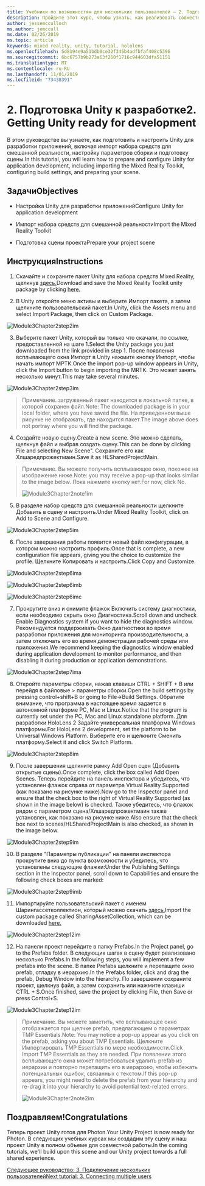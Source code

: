 ```yaml
---
title: Учебники по возможностям для нескольких пользователей — 2. Подготовка Unity к разработке
description: Пройдите этот курс, чтобы узнать, как реализовать совместное использование нескольких пользователей в приложении HoloLens 2.
author: jessemcculloch
ms.author: jemccull
ms.date: 02/26/2019
ms.topic: article
keywords: mixed reality, unity, tutorial, hololens
ms.openlocfilehash: 5d8194e9a51bdb0ce32f345b4adfbfaf408c5396
ms.sourcegitcommit: 6bc6757b9b273a63f260f1716c944603dfa51151
ms.translationtype: MT
ms.contentlocale: ru-RU
ms.lasthandoff: 11/01/2019
ms.locfileid: "73438391"
---
```

# <a name="2-getting-unity-ready-for-development"></a><span data-ttu-id="d1d08-105">2. Подготовка Unity к разработке</span><span class="sxs-lookup"><span data-stu-id="d1d08-105">2. Getting Unity ready for development</span></span> 


<span data-ttu-id="d1d08-106">В этом руководстве вы узнаете, как подготовить и настроить Unity для разработки приложений, включая импорт набора средств для смешанной реальности, настройку параметров сборки и подготовку сцены.</span><span class="sxs-lookup"><span data-stu-id="d1d08-106">In this tutorial, you will learn how to prepare and configure Unity for application development, including importing the Mixed Reality Toolkit, configuring build settings, and preparing your scene.</span></span>

## <a name="objectives"></a><span data-ttu-id="d1d08-107">Задачи</span><span class="sxs-lookup"><span data-stu-id="d1d08-107">Objectives</span></span>

- <span data-ttu-id="d1d08-108">Настройка Unity для разработки приложений</span><span class="sxs-lookup"><span data-stu-id="d1d08-108">Configure Unity for application development</span></span>

- <span data-ttu-id="d1d08-109">Импорт набора средств для смешанной реальности</span><span class="sxs-lookup"><span data-stu-id="d1d08-109">Import the Mixed Reality Toolkit</span></span>

- <span data-ttu-id="d1d08-110">Подготовка сцены проекта</span><span class="sxs-lookup"><span data-stu-id="d1d08-110">Prepare your project scene</span></span>

## <a name="instructions"></a><span data-ttu-id="d1d08-111">Инструкция</span><span class="sxs-lookup"><span data-stu-id="d1d08-111">Instructions</span></span>

1. <span data-ttu-id="d1d08-112">Скачайте и сохраните пакет Unity для набора средств Mixed Reality, щелкнув [здесь.](https://github.com/microsoft/MixedRealityToolkit-Unity/releases/download/v2.0.0-RC2.1/Microsoft.MixedReality.Toolkit.Unity.Foundation-v2.0.0-RC2.1.unitypackage)</span><span class="sxs-lookup"><span data-stu-id="d1d08-112">Download and save the Mixed Reality Toolkit unity package by clicking [here.](https://github.com/microsoft/MixedRealityToolkit-Unity/releases/download/v2.0.0-RC2.1/Microsoft.MixedReality.Toolkit.Unity.Foundation-v2.0.0-RC2.1.unitypackage)</span></span>

2. <span data-ttu-id="d1d08-113">В Unity откройте меню активы и выберите Импорт пакета, а затем щелкните пользовательский пакет.</span><span class="sxs-lookup"><span data-stu-id="d1d08-113">In Unity, click the Assets menu and select Import Package, then click on Custom Package.</span></span>

![Module3Chapter2step2im](images/module3chapter2step2im.PNG)

3. <span data-ttu-id="d1d08-115">Выберите пакет Unity, который вы только что скачали, по ссылке, предоставленной на шаге 1.</span><span class="sxs-lookup"><span data-stu-id="d1d08-115">Select the Unity package you just downloaded from the link provided in step 1.</span></span> <span data-ttu-id="d1d08-116">После появления всплывающего окна Импорт в Unity нажмите кнопку Импорт, чтобы начать импорт МРТК.</span><span class="sxs-lookup"><span data-stu-id="d1d08-116">Once the import pop-up window appears in Unity, click the Import button to begin importing the MRTK.</span></span> <span data-ttu-id="d1d08-117">Это может занять несколько минут.</span><span class="sxs-lookup"><span data-stu-id="d1d08-117">This may take several minutes.</span></span>

![Module3Chapter2step3im](images/module3chapter2step3im.PNG)

> <span data-ttu-id="d1d08-119">Примечание. загруженный пакет находится в локальной папке, в которой сохранен файл.</span><span class="sxs-lookup"><span data-stu-id="d1d08-119">Note: The downloaded package is in your local folder, where you have saved the file.</span></span> <span data-ttu-id="d1d08-120">На приведенном выше рисунке не отображать, где находится пакет.</span><span class="sxs-lookup"><span data-stu-id="d1d08-120">The image above does not portray where you will find the package.</span></span>

4. <span data-ttu-id="d1d08-121">Создайте новую сцену.</span><span class="sxs-lookup"><span data-stu-id="d1d08-121">Create a new scene.</span></span> <span data-ttu-id="d1d08-122">Это можно сделать, щелкнув файл и выбрав создать сцену.</span><span class="sxs-lookup"><span data-stu-id="d1d08-122">This can be done by clicking File and selecting New Scene".</span></span> <span data-ttu-id="d1d08-123">Сохраните его как Хлшаредпрожектмаин.</span><span class="sxs-lookup"><span data-stu-id="d1d08-123">Save it as HLSharedProjectMain.</span></span>

> <span data-ttu-id="d1d08-124">Примечание. Вы можете получить всплывающее окно, похожее на изображение ниже.</span><span class="sxs-lookup"><span data-stu-id="d1d08-124">Note: you may receive a pop-up that looks similar to the image below.</span></span> <span data-ttu-id="d1d08-125">Пока нажмите кнопку нет.</span><span class="sxs-lookup"><span data-stu-id="d1d08-125">For now, click No.</span></span>
>
> ![Module3Chapter2note1im](images/module3chapter2note1im.PNG)

5. <span data-ttu-id="d1d08-127">В разделе набор средств для смешанной реальности щелкните Добавить в сцену и настроить.</span><span class="sxs-lookup"><span data-stu-id="d1d08-127">Under Mixed Reality Toolkit, click on Add to Scene and Configure.</span></span>

![Module3Chapter2step5im](images/module3chapter2step5im.PNG)

6. <span data-ttu-id="d1d08-129">После завершения работы появится новый файл конфигурации, в котором можно настроить профиль.</span><span class="sxs-lookup"><span data-stu-id="d1d08-129">Once that is complete, a new configuration file appears, giving you the choice to customize the profile.</span></span> <span data-ttu-id="d1d08-130">Щелкните Копировать и настроить.</span><span class="sxs-lookup"><span data-stu-id="d1d08-130">Click Copy and Customize.</span></span>

![Module3Chapter2step6ima](images/module3chapter2step6ima.PNG)

![Module3Chapter2step6imb](images/module3chapter2step6imb.PNG)

![Module3Chapter2step6imc](images/module3chapter2step6imc.PNG)

7. <span data-ttu-id="d1d08-134">Прокрутите вниз и снимите флажок Включить систему диагностики, если необходимо скрыть окно Диагностика.</span><span class="sxs-lookup"><span data-stu-id="d1d08-134">Scroll down and uncheck Enable Diagnostics system if you want to hide the diagnostics window.</span></span> <span data-ttu-id="d1d08-135">Рекомендуется поддерживать Окно диагностики во время разработки приложения для мониторинга производительности, а затем отключать его во время демонстрации рабочей среды или приложения.</span><span class="sxs-lookup"><span data-stu-id="d1d08-135">We recommend keeping the diagnostics window enabled during application development to monitor performance, and then disabling it during production or application demonstrations.</span></span> 

![Module3Chapter2step7ima](images/module3chapter2step7ima.PNG)

8. <span data-ttu-id="d1d08-137">Откройте параметры сборки, нажав клавиши CTRL + SHIFT + B или перейдя в файловые > параметры сборки.</span><span class="sxs-lookup"><span data-stu-id="d1d08-137">Open the build settings by pressing control+shift+B or going to File->Build Settings.</span></span> <span data-ttu-id="d1d08-138">Обратите внимание, что программа в настоящее время задается в автономной платформе PC, Mac и Linux.</span><span class="sxs-lookup"><span data-stu-id="d1d08-138">Notice that the program is currently set under the PC, Mac and Linux standalone platform.</span></span> <span data-ttu-id="d1d08-139">Для разработки HoloLens 2 Задайте универсальная платформа Windows платформы.</span><span class="sxs-lookup"><span data-stu-id="d1d08-139">For HoloLens 2 development, set the platform to be Universal Windows Platform.</span></span> <span data-ttu-id="d1d08-140">Выберите его и щелкните Сменить платформу.</span><span class="sxs-lookup"><span data-stu-id="d1d08-140">Select it and click Switch Platform.</span></span>

![Module3Chapter2step8im](images/module3chapter2step8im.PNG)

9. <span data-ttu-id="d1d08-142">После завершения щелкните рамку Add Open сцен (Добавить открытые сцены).</span><span class="sxs-lookup"><span data-stu-id="d1d08-142">Once complete, click the box called Add Open Scenes.</span></span> <span data-ttu-id="d1d08-143">Теперь перейдите на панель инспектора и убедитесь, что установлен флажок справа от параметра Virtual Reality Supported (как показано на рисунке ниже).</span><span class="sxs-lookup"><span data-stu-id="d1d08-143">Now go to the Inspector panel and ensure that the check box to the right of Virtual Reality Supported (as shown in the image below) is checked.</span></span> <span data-ttu-id="d1d08-144">Также убедитесь, что флажок рядом с параметром сцена/Хлшаредпрожектмаин также установлен, как показано на рисунке ниже.</span><span class="sxs-lookup"><span data-stu-id="d1d08-144">Also ensure that the check box next to scenes/HLSharedProjectMain is also checked, as shown in the image below.</span></span>

![Module3Chapter2step9im](images/module3chapter2step9im.PNG)

10. <span data-ttu-id="d1d08-146">В разделе "Параметры публикации" на панели инспектора прокрутите вниз до пункта возможности и убедитесь, что установлены следующие флажки:</span><span class="sxs-lookup"><span data-stu-id="d1d08-146">Under the Publishing Settings section in the Inspector panel, scroll down to Capabilities and ensure the following check boxes are marked:</span></span>

![Module3Chapter2step9imb](images/module3chapter2step9imb.PNG)

11. <span data-ttu-id="d1d08-148">Импортируйте пользовательский пакет с именем Шарингассетколлектион, который можно скачать [здесь.](https://github.com/microsoft/MixedRealityLearning/releases/tag/development)</span><span class="sxs-lookup"><span data-stu-id="d1d08-148">Import the custom package called SharingAssetCollection, which can be downloaded [here.](https://github.com/microsoft/MixedRealityLearning/releases/tag/development)</span></span>

![Module3Chapter2step12im](images/module3chapter2step11im.PNG)

12. <span data-ttu-id="d1d08-150">На панели проект перейдите в папку Prefabs.</span><span class="sxs-lookup"><span data-stu-id="d1d08-150">In the Project panel, go to the Prefabs folder.</span></span> <span data-ttu-id="d1d08-151">В следующих шагах в сцену будет реализовано несколько Prefabs.</span><span class="sxs-lookup"><span data-stu-id="d1d08-151">In the following steps, you will implement a few prefabs into the scene.</span></span> <span data-ttu-id="d1d08-152">В папке Prefabs щелкните и перетащите окно prefab, отладку в иерархию.</span><span class="sxs-lookup"><span data-stu-id="d1d08-152">In the Prefabs folder, click and drag the prefab, Debug Window into the hierarchy.</span></span> <span data-ttu-id="d1d08-153">По завершении сохраните проект, щелкнув файл, а затем сохранить или нажмите клавиши CTRL + S.</span><span class="sxs-lookup"><span data-stu-id="d1d08-153">Once finished, save the project by clicking File, then Save or press Control+S.</span></span>

![Module3Chapter2step12im](images/module3chapter2step12im.PNG)

   > <span data-ttu-id="d1d08-155">Примечание. Вы можете заметить, что всплывающее окно отображается при щелчке prefab, предлагающем о параметрах TMP Essentials.</span><span class="sxs-lookup"><span data-stu-id="d1d08-155">Note: You may notice a pop-up appear as you click on the prefab, asking you about TMP Essentials.</span></span> <span data-ttu-id="d1d08-156">Щелкните Импортировать TMP Essentials по мере необходимости.</span><span class="sxs-lookup"><span data-stu-id="d1d08-156">Click Import TMP Essentials as they are needed.</span></span> <span data-ttu-id="d1d08-157">При появлении этого всплывающего окна может потребоваться удалить prefab из иерархии и повторно перетащить его в иерархию, чтобы избежать потенциальных ошибок, связанных с текстом.</span><span class="sxs-lookup"><span data-stu-id="d1d08-157">If this pop-up appears, you might need to delete the prefab from your hierarchy and re-drag it into your hierarchy to avoid potential text-related errors.</span></span>
   >
>![Module3Chapter2note2im](images/module3chapter2note2im.PNG)


## <a name="congratulations"></a><span data-ttu-id="d1d08-159">Поздравляем!</span><span class="sxs-lookup"><span data-stu-id="d1d08-159">Congratulations</span></span>

<span data-ttu-id="d1d08-160">Теперь проект Unity готов для Photon.</span><span class="sxs-lookup"><span data-stu-id="d1d08-160">Your Unity Project is now ready for Photon.</span></span> <span data-ttu-id="d1d08-161">В следующих учебных курсах мы создадим эту сцену и наш проект Unity в полном объеме для совместной работы.</span><span class="sxs-lookup"><span data-stu-id="d1d08-161">In the coming tutorials, we'll build upon this scene and our Unity project towards a full shared experience.</span></span>

<span data-ttu-id="d1d08-162">[Следующее руководство: 3. Подключение нескольких пользователей](mrlearning-sharing(photon)-ch3.md)</span><span class="sxs-lookup"><span data-stu-id="d1d08-162">[Next tutorial: 3. Connecting multiple users](mrlearning-sharing(photon)-ch3.md)</span></span>

